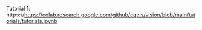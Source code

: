 Tutorial 1: https://https://colab.research.google.com/github/cqels/vision/blob/main/tutorials/tutorials.ipynb
